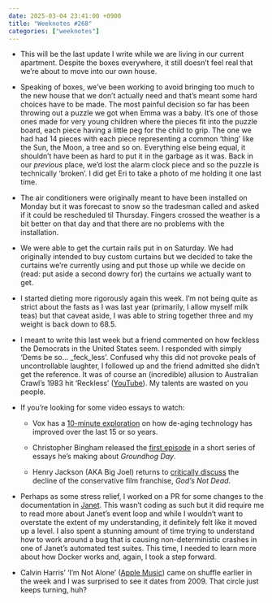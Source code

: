 ```yaml
---
date: 2025-03-04 23:41:00 +0900
title: "Weeknotes #268"
categories: ["weeknotes"]
---
```


- This will be the last update I write while we are living in our current apartment. Despite the boxes everywhere, it still doesn’t feel real that we’re about to move into our own house.

- Speaking of boxes, we’ve been working to avoid bringing too much to the new house that we don’t actually need and that’s meant some hard choices have to be made. The most painful decision so far has been throwing out a puzzle we got when Emma was a baby. It’s one of those ones made for very young children where the pieces fit into the puzzle board, each piece having a little peg for the child to grip. The one we had had 14 pieces with each piece representing a common ‘thing’ like the Sun, the Moon, a tree and so on. Everything else being equal, it shouldn’t have been as hard to put it in the garbage as it was. Back in our _previous_ place, we’d lost the alarm clock piece and so the puzzle is technically ‘broken’. I did get Eri to take a photo of me holding it one last time.

- The air conditioners were originally meant to have been installed on Monday but it was forecast to snow so the tradesman called and asked if it could be rescheduled til Thursday. Fingers crossed the weather is a bit better on that day and that there are no problems with the installation.

- We were able to get the curtain rails put in on Saturday. We had originally intended to buy custom curtains but we decided to take the curtains we’re currently using and put those up while we decide on (read: put aside a second dowry for) the curtains we actually want to get.

- I started dieting more rigorously again this week. I’m not being quite as strict about the fasts as I was last year (primarily, I allow myself milk teas) but that caveat aside, I was able to string together three and my weight is back down to 68.5.

- I meant to write this last week but a friend commented on how feckless the Democrats in the United States seem. I responded with simply ‘Dems be so... _feck_less’. Confused why this did not provoke peals of uncontrollable laughter, I followed up and the friend admitted she didn’t get the reference. It was of course an (incredible) allusion to Australian Crawl’s 1983 hit ‘Reckless’ ([YouTube](https://youtu.be/yEPp5gJaCXM)). My talents are wasted on you people.

- If you’re looking for some video essays to watch:

  - Vox has a [10-minute exploration](https://youtu.be/UBc38VjI7NU) on how de-aging technology has improved over the last 15 or so years.

  - Christopher Bingham released the [first episode](https://youtu.be/9MmgHKLGQZc) in a short series of essays he’s making about _Groundhog Day_.

  - Henry Jackson (AKA Big Joel) returns to [critically discuss](https://youtu.be/Vd5BbkuCud0) the decline of the conservative film franchise, _God’s Not Dead_.

- Perhaps as some stress relief, I worked on a PR for some changes to the documentation in [Janet](https://janet-lang.org). This wasn’t coding as such but it did require me to read more about Janet’s event loop and while I wouldn’t want to overstate the extent of my understanding, it definitely felt like it moved up a level. I also spent a stunning amount of time trying to understand how to work around a bug that is causing non-deterministic crashes in one of Janet’s automated test suites. This time, I needed to learn more about how Docker works and, again, I took a step forward.

- Calvin Harris’ ‘I’m Not Alone’ ([Apple Music](https://music.apple.com/jp/album/im-not-alone-radio-edit/324702502?i=324702605&l=en-US)) came on shuffle earlier in the week and I was surprised to see it dates from 2009. That circle just keeps turning, huh?
